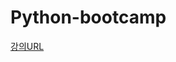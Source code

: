 # Python-bootcamp 
[강의URL](https://www.udemy.com/share/105Cic3@gVav0mQw935VEYbSmFLKnHL1smN5EB-LK3nkkmqzByohGojpH5br0ifIcYVHP4yXQw==/)
